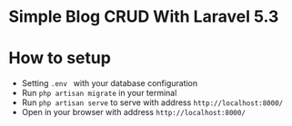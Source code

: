 # Simple Blog CRUD With Laravel 5.3

# How to setup

* Setting `.env ` with your database configuration
* Run `php artisan migrate` in your terminal
* Run `php artisan serve` to serve with address `http://localhost:8000/`
* Open in your browser with address `http://localhost:8000/`